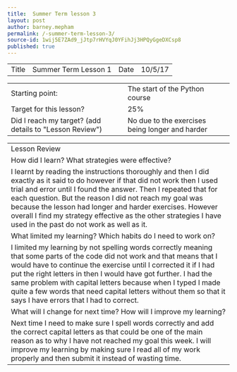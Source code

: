 ```yaml
---
title:  Summer Term lesson 3
layout: post
author: barney.mepham
permalink: /-summer-term-lesson-3/
source-id: 1wij5E7ZAd9_jJtp7rHVYqJ0YFihJj3HPQyGgeDXCsp8
published: true
---
```

<table>
  <tr>
    <td>Title</td>
    <td>Summer Term Lesson 1</td>
    <td>Date</td>
    <td>10/5/17</td>
  </tr>
</table>


<table>
  <tr>
    <td>Starting point:</td>
    <td>The start of the Python course</td>
  </tr>
  <tr>
    <td>Target for this lesson?</td>
    <td>25%</td>
  </tr>
  <tr>
    <td>Did I reach my target? 
(add details to "Lesson Review")</td>
    <td>No due to the exercises being longer and harder</td>
  </tr>
</table>


<table>
  <tr>
    <td>Lesson Review</td>
  </tr>
  <tr>
    <td>How did I learn? What strategies were effective? </td>
  </tr>
  <tr>
    <td>I learnt by reading the instructions thoroughly and then I did exactly as it said to do however if that did not work then I used trial and error until I found the answer. Then I repeated that for each question. But the reason I did not reach my goal was because the lesson had longer and harder exercises. However overall I find my strategy effective as the other strategies I have used in the past do not work as well as it.</td>
  </tr>
  <tr>
    <td>What limited my learning? Which habits do I need to work on? </td>
  </tr>
  <tr>
    <td>I limited my learning by not spelling words correctly meaning that some parts of the code did not work and that means that I would have to continue the exercise until I corrected it if I had put the right letters in then I would have got further. I had the same problem with capital letters because when I typed I made quite a few words that need capital letters without them so that it says I have errors that I had to correct. </td>
  </tr>
  <tr>
    <td>What will I change for next time? How will I improve my learning?</td>
  </tr>
  <tr>
    <td>Next time I need to make sure I spell words correctly and add the correct capital letters as that could be one of the main reason as to why I have not reached my goal this week. I will improve my learning by making sure I read all of my work properly and then submit it instead of wasting time.
 </td>
  </tr>
</table>



